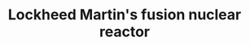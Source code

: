 ---
title: "Lockheed Martin's fusion nuclear reactor"
categories: ["High-Tech"]

link:
    url: "https://www.thedrive.com/the-war-zone/19652/lockheed-martin-now-has-a-patent-for-its-potentially-world-changing-fusion-reactor"
    dead: false

message: "The beginnings of a compact nuclear fusion reactor made by Lockheed Martin."
---